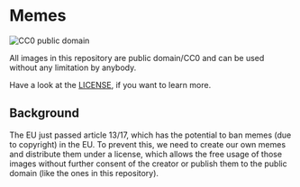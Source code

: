 # Memes

![CC0 public domain](https://licensebuttons.net/p/zero/1.0/88x31.png)

All images in this repository are public domain/CC0 and can be used without any limitation by anybody.

Have a look at the [LICENSE](LICENSE.md), if you want to learn more.

## Background

The EU just passed article 13/17, which has the potential to ban memes (due to copyright) in the EU. To prevent this, we need to create our own memes and distribute them under a license, which allows the free usage of those images without further consent of the creator or publish them to the public domain (like the ones in this repository).
